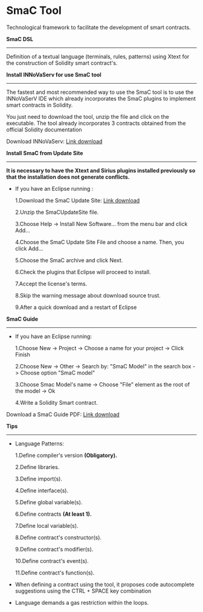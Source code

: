 **SmaC Tool**
================
Technological framework to facilitate the development of smart contracts.

**SmaC DSL**
_______________
Definition of a textual language (terminals, rules, patterns) using Xtext for the construction of Solidity smart contract's.

**Install INNoVaServ for use SmaC tool**
_______________

The fastest and most recommended way to use the SmaC tool is to use the INNoVaSerV IDE which already incorporates the SmaC plugins to implement smart contracts in Solidity.

You just need to download the tool, unzip the file and click on the executable. The tool already incorporates 3 contracts obtained from the official Solidity documentation

Download INNoVaServ: [Link download](http://www.kybele.es/innovaserv/downloads/INNoVaServSmaCToolkit.rar)

**Install SmaC from Update Site**
_______________

**It is necessary to have the Xtext and Sirius plugins installed previously so that the installation does not generate conflicts.**

* If you have an Eclipse running :

  1.Download the SmaC Update Site: [Link download](https://github.com/KybeleGroup/SmaC/blob/master/SmaCUpdateSite.zip)

  2.Unzip the SmaCUpdateSite file.
  
  3.Choose Help -> Install New Software... from the menu bar and click Add...

  4.Choose the SmaC Update Site File and choose a name. Then, you click Add...

  5.Choose the SmaC archive and click Next.

  6.Check the plugins that Eclipse will proceed to install.

  7.Accept the license's terms.

  8.Skip the warning message about download source trust.

  9.After a quick download and a restart of Eclipse

**SmaC Guide**
_______________________
* If you have an Eclipse running:

  1.Choose New -> Project -> Choose a name for your project -> Click Finish

  2.Choose New -> Other -> Search by: "SmaC Model" in the search box -> Choose option "SmaC model"

  3.Choose Smac Model's name -> Choose "File" element as the root of the model -> Ok

  4.Write a Solidity Smart contract.
  
Download a SmaC Guide PDF: [Link download](https://github.com/KybeleGroup/SmaC/blob/master/GuideSmaC.pdf)

**Tips**
________________________
* Language Patterns:

  1.Define compiler's version **(Obligatory).**

  2.Define libraries.
  
  3.Define import(s).
  
  4.Define interface(s).

  5.Define global variable(s).

  6.Define contracts **(At least 1).**

  7.Define local variable(s).

  8.Define contract's constructor(s).

  9.Define contract's modifier(s).

  10.Define contract's event(s).

  11.Define contract's function(s).

* When defining a contract using the tool, it proposes code autocomplete suggestions using the CTRL + SPACE key combination

* Language demands a gas restriction within the loops.
